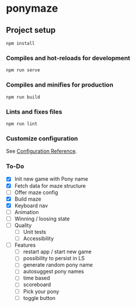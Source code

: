# ponymaze

## Project setup

```
npm install
```

### Compiles and hot-reloads for development

```
npm run serve
```

### Compiles and minifies for production

```
npm run build
```

### Lints and fixes files

```
npm run lint
```

### Customize configuration

See [Configuration Reference](https://cli.vuejs.org/config/).

### To-Do

- [x] Init new game with Pony name
- [x] Fetch data for maze structure
- [ ] Offer maze config
- [x] Build maze
- [x] Keyboard nav
- [ ] Animation
- [ ] Winning / loosing state
- [ ] Quality
  - [ ] Unit tests
  - [ ] Accessibility
- [ ] Features
  - [ ] restart app / start new game
  - [ ] possibility to persist in LS
  - [ ] generate random pony name
  - [ ] autosuggest pony names
  - [ ] time based
  - [ ] scoreboard
  - [ ] Pick your pony
  - [ ] toggle button
